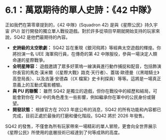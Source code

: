 # 6.1：萬眾期待的單人史詩：《42 中隊》

正如我們在第零章提到的，《42 中隊》(Squadron 42) 是與《星際公民》持久宇宙 (PU) 並行開發的獨立單人戰役遊戲。對於許多從項目早期就開始支持的玩家來說，SQ42 是他們最期待的內容。

- **史詩級的太空歌劇：** SQ42 旨在重現《銀河飛將》等經典太空遊戲的輝煌。你將扮演一名 UEE 海軍飛行員，在傳奇的第 42 中隊服役，參與一場決定人類命運的星際戰爭。
- **全明星陣容：** 遊戲邀請了眾多好萊塢一線演員進行動作捕捉和配音，包括飾演你長官的馬克·漢米爾（《星際大戰》路克·天行者）、蓋瑞·歐德曼（《黑暗騎士》高登局長）、以及吉蓮·安德森（《X 檔案》史卡利探員）等等。這將是一場真正意義上的互動式電影體驗。
- **與 PU 的聯繫：** 雖然 SQ42 是獨立的遊戲，但你在戰役中的經歷和結局，可能會對你在 PU 中的角色產生一些影響，例如繼承你在軍中的公民身份或聲望。
- **開發狀態：** 根據官方在 2023 年底公布的消息，SQ42 的所有功能和內容都已完成，目前正處於最後的打磨和優化階段。SQ42 將於 2026 年發售。

SQ42 的發售，不僅會為所有玩家帶來一場精彩的單人冒險，更會向全世界展示《星際公民》所使用的底層技術已經達到了何等成熟的高度。
